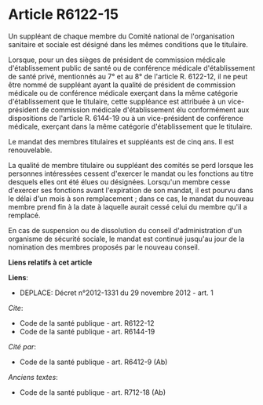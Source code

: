 # Article R6122-15

Un suppléant de chaque membre du Comité national de l'organisation sanitaire et sociale est désigné dans les mêmes conditions
que le titulaire. 

Lorsque, pour un des sièges de président de commission médicale d'établissement public de santé ou de conférence médicale
d'établissement de santé privé, mentionnés au 7° et au 8° de l'article R. 6122-12, il ne peut être nommé de suppléant ayant
la qualité de président de commission médicale ou de conférence médicale exerçant dans la même catégorie d'établissement que
le titulaire, cette suppléance est attribuée à un vice-président de commission médicale d'établissement élu conformément aux
dispositions de l'article R. 6144-19 ou à un vice-président de conférence médicale, exerçant dans la même catégorie
d'établissement que le titulaire. 

Le mandat des membres titulaires et suppléants est de cinq ans. Il est renouvelable. 

La qualité de membre titulaire ou suppléant des comités se perd lorsque les personnes intéressées cessent d'exercer le mandat
ou les fonctions au titre desquels elles ont été élues ou désignées. Lorsqu'un membre cesse d'exercer ses fonctions avant
l'expiration de son mandat, il est pourvu dans le délai d'un mois à son remplacement ; dans ce cas, le mandat du nouveau
membre prend fin à la date à laquelle aurait cessé celui du membre qu'il a remplacé. 

En cas de suspension ou de dissolution du conseil d'administration d'un organisme de sécurité sociale, le mandat est continué
jusqu'au jour de la nomination des membres proposés par le nouveau conseil.

**Liens relatifs à cet article**

**Liens**:

  - DEPLACE: Décret n°2012-1331 du 29 novembre 2012 - art. 1

_Cite_:

  - Code de la santé publique - art. R6122-12
  - Code de la santé publique - art. R6144-19

_Cité par_:

  - Code de la santé publique - art. R6412-9 (Ab)

_Anciens textes_:

  - Code de la santé publique - art. R712-18 (Ab)
